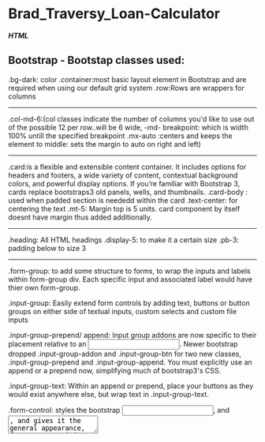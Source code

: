 # Brad_Traversy_Loan-Calculator

**_HTML_**

## Bootstrap - Bootstap classes used:

.bg-dark: color
.container:most basic layout element in Bootstrap and are required when using our default grid system
.row:Rows are wrappers for columns

---

.col-md-6:(col classes indicate the number of columns you'd like to use out of the possible 12 per row..will be 6 wide,
-md- breakpoint: which is width 100% untill the specified breakpoint
.mx-auto :centers and keeps the element to middle: sets the margin to auto on right and left)

---

.card:is a flexible and extensible content container. It includes options for headers and footers, a wide variety of content, contextual background colors, and powerful display options. If you’re familiar with Bootstrap 3, cards replace bootstraps3 old panels, wells, and thumbnails.
.card-body : used when padded section is neededd within the card
.text-center: for centering the text
.mt-5: Margin top is 5 units. card component by itself doesnt have margin thus added additionally.

---

.heading: All HTML headings
.display-5: to make it a certain size
.pb-3: padding below to size 3

---

.form-group: to add some structure to forms, to wrap the inputs and labels within form-group div. Each specific input and associated label would have thier own form-group.

.input-group: Easily extend form controls by adding text, buttons or button groups on either side of textual inputs, custom selects and custom file inputs

.input-group-prepend/ append: Input group addons are now specific to their placement relative to an <input>. Newer bootstrap dropped .input-group-addon and .input-group-btn for two new classes, .input-group-prepend and .input-group-append. You must explicitly use an append or a prepend now, simplifying much of bootstrap3's CSS.

.input-group-text: Within an append or prepend, place your buttons as they would exist anywhere else, but wrap text in .input-group-text.

.form-control: styles the bootstrap <input>, <selects> and <textarea>, and gives it the general appearance, focus state, sizing, padding, and makes it the block level element.

---

disabled: disables the particular option by greying out

///////////////////////////////////////////////////////

**_CSS_**

#loading and #results have been hidden initially through

#loading,#results{
display:hidden;
}

///////////////////////////////////////////////////////

---

**_JS_**

1. parsefloat() : Converts a string or an object into a floating decimal number..checks if the first character of a string/ an object can be converted to a floating decimal number and if yes, then it parses the string until it reaches the end of the number, and returns as a number, not a string

If the number cant be converted into number, parsefloat() returns NaN

2. Math.pow: Math.pow(4,3)
   equals 4*4*4

3. isFinite() : checks werhwe number is a finite, legitimate number

The possible values can be +infinity, -infinity, or NaN(Not-a-Number), otherwise it returns True

4.  toFixed(): Converts a number into a STRING, rounding to a specfied number of decimals

5.  insertBefore(): applied to the parent element and it inserts an node before a certain node,eg,
    parent node.insertBefore(newnode, existingnode)

6.a. setTimeOut(function,3000):
Window Function calls a function or evaluates an expression after a specified number of milliseconds.

6.b. setInterval(function,3000): calls a function every 3 Seconds. The setInterval() method will continue calling the function until clearInterval()
is called, or the window is closed.

6.c. clearInterval() : clears a timer set with the setTimeOut() or setInterval() and prevents the callouts for those 2 methods

7.  Loading image runs gif image
